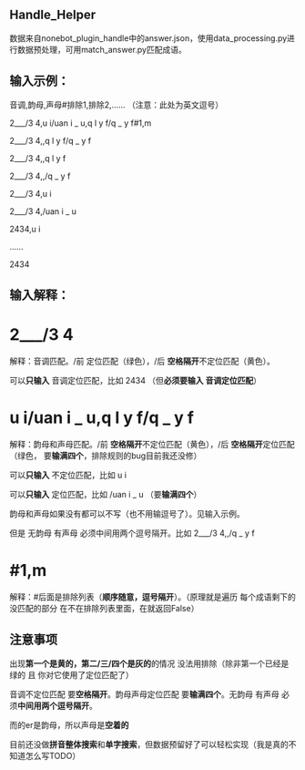 ## Handle_Helper
数据来自nonebot_plugin_handle中的answer.json，使用data_processing.py进行数据预处理，可用match_answer.py匹配成语。

## 输入示例： 
音调,韵母,声母#排除1,排除2,……    （注意：此处为英文逗号）

2___/3 4,u i/uan i _ u,q l y f/q _ y f#1,m


2___/3 4,,q l y f/q _ y f

2___/3 4,,q l y f

2___/3 4,,/q _ y f


2___/3 4,u i

2___/3 4,/uan i _ u

2434,u i

……

2434


## 输入解释：
# 2___/3 4

解释：音调匹配。/前 定位匹配（绿色），/后 **空格隔开**不定位匹配（黄色）。

可以**只输入** 音调定位匹配，比如  2434  （但**必须要输入 音调定位匹配**）

# u i/uan i _ u,q l y f/q _ y f

解释：韵母和声母匹配。/前 **空格隔开**不定位匹配（黄色），/后 **空格隔开**定位匹配（绿色，  要**输满四个**，排除规则的bug目前我还没修）

可以**只输入** 不定位匹配，比如  u i

可以**只输入** 定位匹配，比如  /uan i _ u  （要**输满四个**）

韵母和声母如果没有都可以不写（也不用输逗号了）。见输入示例。

但是 无韵母 有声母 必须中间用两个逗号隔开。比如  2___/3 4,,/q _ y f

# #1,m

解释：#后面是排除列表（**顺序随意，逗号隔开**）。（原理就是遍历 每个成语剩下的没匹配的部分 在不在排除列表里面，在就返回False）

## 注意事项

出现**第一个是黄的，第二/三/四个是灰的**的情况 没法用排除（除非第一个已经是绿的 且 你对它使用了定位匹配了）

音调不定位匹配 要**空格隔开**。韵母声母定位匹配 要**输满四个**。无韵母 有声母 必须**中间用两个逗号隔开**。

而的er是韵母，所以声母是**空着的**

目前还没做**拼音整体搜索**和**单字搜索**，但数据预留好了可以轻松实现（我是真的不知道怎么写TODO）
